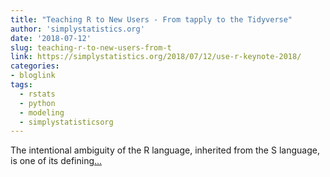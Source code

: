 ```yaml
---
title: "Teaching R to New Users - From tapply to the Tidyverse"
author: 'simplystatistics.org'
date: '2018-07-12'
slug: teaching-r-to-new-users-from-t
link: https://simplystatistics.org/2018/07/12/use-r-keynote-2018/
categories:
- bloglink
tags:
  - rstats
  - python
  - modeling
  - simplystatisticsorg
---
```


The intentional ambiguity of the R language, inherited from the S language, is one of its defining[... <i class="fas fa-external-link-alt"></i>](https://simplystatistics.org/2018/07/12/use-r-keynote-2018/)

